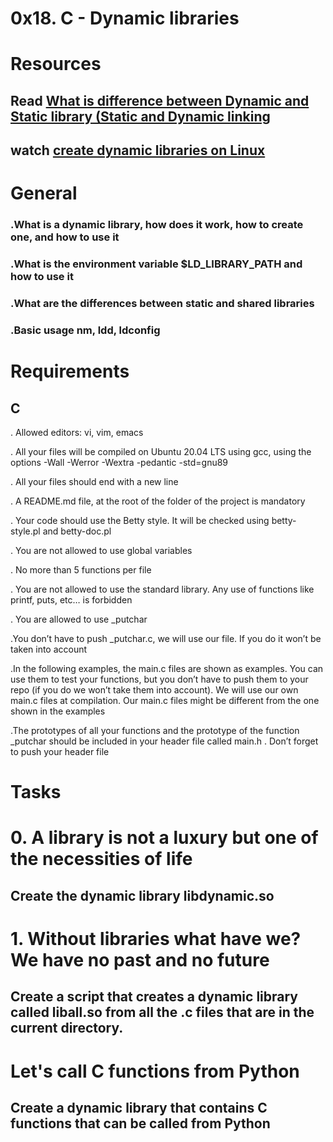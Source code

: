 #  0x18. C - Dynamic libraries

#  Resources

## Read [What is difference between Dynamic and Static library (Static and Dynamic linking](https://www.youtube.com/watch?v=eW5he5uFBNM)

## watch [create dynamic libraries on Linux](https://www.google.com/#q=linux+create+dynamic+library)


#  General

###  .What is a dynamic library, how does it work, how to create one, and how to use it

###   .What is the environment variable $LD_LIBRARY_PATH and how to use it

###   .What are the differences between static and shared libraries

###   .Basic usage nm, ldd, ldconfig

#  Requirements

## C

. Allowed editors: vi, vim, emacs

. All your files will be compiled on Ubuntu 20.04 LTS using gcc, using the options -Wall -Werror -Wextra -pedantic -std=gnu89

. All your files should end with a new line

. A README.md file, at the root of the folder of the project is mandatory

. Your code should use the Betty style. It will be checked using betty-style.pl and betty-doc.pl

. You are not allowed to use global variables

. No more than 5 functions per file

. You are not allowed to use the standard library. Any use of functions like printf, puts, etc… is forbidden

. You are allowed to use _putchar

.You don’t have to push _putchar.c, we will use our file. If you do it won’t be taken into account

.In the following examples, the main.c files are shown as examples. You can use them to test your functions, but you don’t have to push them to your repo (if you do we won’t take them into account). We will use our own main.c files at compilation. Our main.c files might be different from the one shown in the examples

.The prototypes of all your functions and the prototype of the function _putchar should be included in your header file called main.h
.
Don’t forget to push your header file

#  Tasks

#  0. A library is not a luxury but one of the necessities of life
 ##  Create the dynamic library libdynamic.so

#  1. Without libraries what have we? We have no past and no future

## Create a script that creates a dynamic library called liball.so from all the .c files that are in the current directory.

#  Let's call C functions from Python

##  Create a dynamic library that contains C functions that can be called from Python

